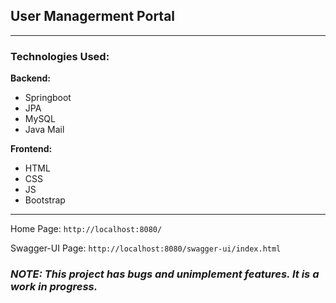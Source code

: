 ## **User Managerment Portal**
____
### **Technologies Used:**

**Backend:**
- Springboot
- JPA
- MySQL
- Java Mail

**Frontend:**
- HTML
- CSS
- JS
- Bootstrap
____

Home Page: `http://localhost:8080/`

Swagger-UI Page: `http://localhost:8080/swagger-ui/index.html`

### ***NOTE: This project has bugs and unimplement features. It is a work in progress.***










